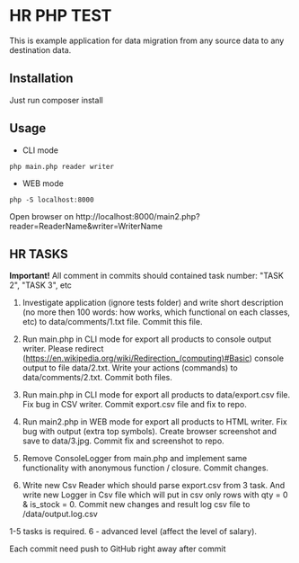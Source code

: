 HR PHP TEST
============

This is example application for data migration from any source data to any destination data.

Installation
------------

Just run composer install

Usage
------

* CLI mode
```
php main.php reader writer
```
* WEB mode
```
php -S localhost:8000
```
  Open browser on http://localhost:8000/main2.php?reader=ReaderName&writer=WriterName
  


HR TASKS
-------

**Important!** All comment in commits should contained task number: "TASK 2", "TASK 3", etc

1. Investigate application (ignore tests folder) and write short description (no more then 100 words: how works, which functional on each classes, etc) to data/comments/1.txt file. Commit this file.

2. Run main.php in CLI mode for export all products to console output writer. Please redirect (https://en.wikipedia.org/wiki/Redirection_(computing)#Basic) console output to file data/2.txt. Write your actions (commands) to data/comments/2.txt. Commit both files.

3. Run main.php in CLI mode for export all products to data/export.csv file. Fix bug in CSV writer. Commit export.csv file and fix to repo.

4. Run main2.php in WEB mode for export all products to HTML writer. Fix bug with output (extra top symbols). Create browser screenshot and save to data/3.jpg. Commit fix and screenshot to repo.

5. Remove ConsoleLogger from main.php and implement same functionality with anonymous function / closure. Commit changes.

6. Write new Csv Reader which should parse export.csv from 3 task. And write new Logger in Csv file which will put in csv only rows with qty = 0 & is_stock = 0. Commit new changes and result log csv file to /data/output.log.csv


1-5 tasks is required. 
6 - advanced level (affect the level of salary).

Each commit need push to GitHub right away after commit